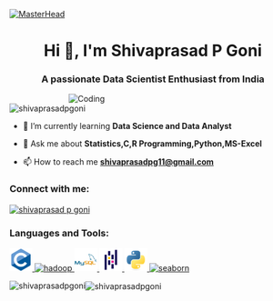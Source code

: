 [![MasterHead](https://www.eastwest.ngo/sites/default/files/styles/1600x400/public/ideas-image/Cyber3.jpg?itok=3pFZXU8W)](https://ShivaprasadPGoni.io)
<h1 align="center">Hi 👋, I'm Shivaprasad P Goni</h1>
<h3 align="center">A passionate Data Scientist Enthusiast from India</h3>
<img align="right" alt="Coding" width="400" src="https://www.mooc.org/hubfs/applications-of-computer-programming.jpg">

<p align="left"> <img src="https://komarev.com/ghpvc/?username=shivaprasadpgoni&label=Profile%20views&color=0e75b6&style=flat" alt="shivaprasadpgoni" /> </p>

- 🌱 I’m currently learning **Data Science and Data Analyst**

- 💬 Ask me about **Statistics,C,R Programming,Python,MS-Excel**

- 📫 How to reach me **shivaprasadpg11@gmail.com**

<h3 align="left">Connect with me:</h3>
<p align="left">
<a href="https://linkedin.com/in/shivaprasad p goni" target="blank"><img align="center" src="https://raw.githubusercontent.com/rahuldkjain/github-profile-readme-generator/master/src/images/icons/Social/linked-in-alt.svg" alt="shivaprasad p goni" height="30" width="40" /></a>
</p>

<h3 align="left">Languages and Tools:</h3>
<p align="left"> <a href="https://www.cprogramming.com/" target="_blank" rel="noreferrer"> <img src="https://raw.githubusercontent.com/devicons/devicon/master/icons/c/c-original.svg" alt="c" width="40" height="40"/> </a> <a href="https://hadoop.apache.org/" target="_blank" rel="noreferrer"> <img src="https://www.vectorlogo.zone/logos/apache_hadoop/apache_hadoop-icon.svg" alt="hadoop" width="40" height="40"/> </a> <a href="https://www.mysql.com/" target="_blank" rel="noreferrer"> <img src="https://raw.githubusercontent.com/devicons/devicon/master/icons/mysql/mysql-original-wordmark.svg" alt="mysql" width="40" height="40"/> </a> <a href="https://pandas.pydata.org/" target="_blank" rel="noreferrer"> <img src="https://raw.githubusercontent.com/devicons/devicon/2ae2a900d2f041da66e950e4d48052658d850630/icons/pandas/pandas-original.svg" alt="pandas" width="40" height="40"/> </a> <a href="https://www.python.org" target="_blank" rel="noreferrer"> <img src="https://raw.githubusercontent.com/devicons/devicon/master/icons/python/python-original.svg" alt="python" width="40" height="40"/> </a> <a href="https://seaborn.pydata.org/" target="_blank" rel="noreferrer"> <img src="https://seaborn.pydata.org/_images/logo-mark-lightbg.svg" alt="seaborn" width="40" height="40"/> </a> </p>

<p><img align="left" src="https://github-readme-stats.vercel.app/api/top-langs?username=shivaprasadpgoni&show_icons=true&locale=en&layout=compact" alt="shivaprasadpgoni" /></p>

<p><img align="center" src="https://github-readme-streak-stats.herokuapp.com/?user=shivaprasadpgoni&" alt="shivaprasadpgoni" /></p>
